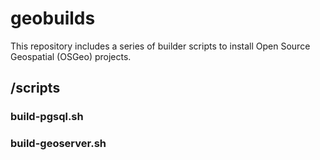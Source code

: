 # geobuilds

This repository includes a series of builder scripts to install Open Source Geospatial (OSGeo) projects.

## /scripts


### build-pgsql.sh


### build-geoserver.sh
